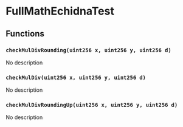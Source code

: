 # FullMathEchidnaTest





## Functions

### `checkMulDivRounding(uint256 x, uint256 y, uint256 d)`
No description


### `checkMulDiv(uint256 x, uint256 y, uint256 d)`
No description


### `checkMulDivRoundingUp(uint256 x, uint256 y, uint256 d)`
No description






